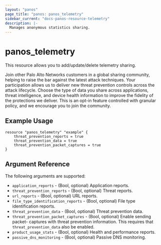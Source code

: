 ```yaml
---
layout: "panos"
page_title: "panos: panos_telemetry"
sidebar_current: "docs-panos-resource-telemetry"
description: |-
  Manages anonymous statistics sharing.
---
```


# panos_telemetry

This resource allows you to add/update/delete telemetry sharing.

Join other Palo Alto Networks customers in a global sharing community, helping
to raise the bar against the latest attack techniques. Your participation
allows us to deliver new threat prevention controls across the attack
lifecycle. Choose the type of data you share across applications, threat
intelligence, and device health information to improve the fidelity of the
protections we deliver. This is an opt-in feature controlled with granular
policy, and we encourage you to join the community.


## Example Usage

```hcl
resource "panos_telemetry" "example" {
    threat_prevention_reports = true
    threat_prevention_data = true
    threat_prevention_packet_captures = true
}
```

## Argument Reference

The following arguments are supported:

* `application_reports` - (Bool, optional) Application reports.
* `threat_prevention_reports` - (Bool, optional) Threat reports.
* `url_reports` - (Bool, optional) URL reports.
* `file_type_identification_reports` - (Bool, optional) File type identification
  reports.
* `threat_prevention_data` - (Bool, optional) Threat prevention data.
* `threat_prevention_packet_captures` - (Bool, optional) Enable sending packet-
  captures with threat prevention information. This requires that
  `threat_prevention_data` also be enabled.
* `product_usage_stats` - (Bool, optional) Health and performance reports.
* `passive_dns_monitoring` - (Bool, optional) Passive DNS monitoring.
